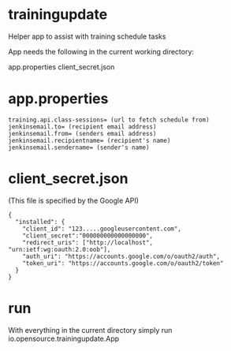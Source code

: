 # trainingupdate
Helper app to assist with training schedule tasks

App needs the following in the current working directory:

app.properties
client_secret.json


# app.properties

```
training.api.class-sessions= (url to fetch schedule from)
jenkinsemail.to= (recipient email address)
jenkinsemail.from= (senders email address)
jenkinsemail.recipientname= (recipient's name)
jenkinsemail.sendername= (sender's name)
```


# client_secret.json

(This file is specified by the Google API)

```
{
  "installed": {
    "client_id": "123.....googleusercontent.com",
    "client_secret":"000000000000000000",
    "redirect_uris": ["http://localhost", "urn:ietf:wg:oauth:2.0:oob"],
    "auth_uri": "https://accounts.google.com/o/oauth2/auth",
    "token_uri": "https://accounts.google.com/o/oauth2/token"
  }
}
```

# run

With everything in the current directory simply run io.opensource.trainingupdate.App
